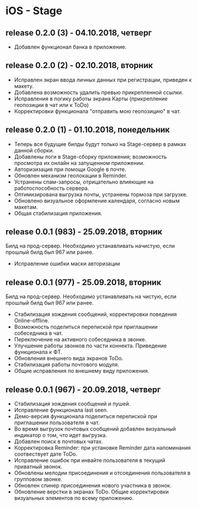 # iOS - Stage

## release 0.2.0 (3) - 04.10.2018, четверг

- Добавлен функционал банка в приложение.

## release 0.2.0 (2) - 02.10.2018, вторник

- Исправлен экран ввода личных данных при регистрации, приведен к макету.
- Добавлена возможность удалить превью прикрепленной ссылки.
- Исправления в логику работы экрана Карты (прикрепление геопозиции в чат или к ToDo)
- Корректировки функционала "отправить мою геопозицию" в чат.

## release 0.2.0 (1) - 01.10.2018, понедельник

- Теперь все будущие билды будут только на Stage-сервер в рамках данной сборки.
- Добавлены логи в Stage-сборку приложения; возможность просмотра их онлайн на запущенном приложении.
- Авторизизация при помощи Google в почте.
- Обновлен механизм геолокации в Reminder.
- Устранены спам-запросы, отрицательно влияющие на работоспособность сервера.
- Оптимизирована выгрузка почты, устранены тормоза при загрузке.
- Обновлено визуальное оформление календаря, согласно новым макетам.
- Общая стабилизация приложения.

## release 0.0.1 (983) - 25.09.2018, вторник

Билд на прод-сервер. Необходимо устанавливать начистую, если прошлый билд был 967 или ранее.

- Исправление ошибки маски авторизации

## release 0.0.1 (977) - 25.09.2018, вторник

Билд на прод-сервер. Необходимо устанавливать на чистую, если прошлый билд был 967 или ранее.

- Стабилизация хождения сообщений, корректировки поведения Online-offline.
- Возможность поделиться перепиской при приглашении собеседника в чат.
- Переключение на активного собеседника в звонке.
- Улучшение работы звонков по части коннекта. Приведение функционала к ФТ.
- Обновления внешнего вида экранов ToDo.
- Стабилизация работы почтового модуля.
- Общие исправления по внешнему виду приложения.

## release 0.0.1 (967) - 20.09.2018, четверг

- Стабилизация хождения сообщений и пушей.
- Исправление функционала last seen.
- Демо-версия функционала поделиться перепиской при приглашении пользователя в чат.
- Во время выгрузок почтовых сообщений добавлен визуальный индикатор о том, что идет выгрузка.
- Добавлен поиск в почтовых чатах.
- Корректировка Reminder: при установке Reminder дата напоминания соотвествует дате ToDo.
- Исправление ошибок при инвайте пользователя в текущий приватный звонок.
- Обновлены мелодии присоединения и отсоединения пользователя в групповом звонке.
- Обновлен спинер присоединения нового участника в звонок.
- Обновление верстки в экранах ToDo. Общие корректировки визуальных элементов по всему приложению.
